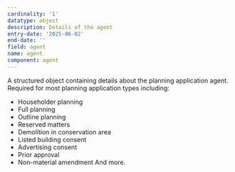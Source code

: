 ```yaml
---
cardinality: '1'
datatype: object
description: Details of the agent
entry-date: '2025-06-02'
end-date: ''
field: agent
name: agent
component: agent
---
```


A structured object containing details about the planning application agent. Required for most planning application types including:
- Householder planning
- Full planning
- Outline planning
- Reserved matters
- Demolition in conservation area
- Listed building consent
- Advertising consent
- Prior approval
- Non-material amendment
And more.
